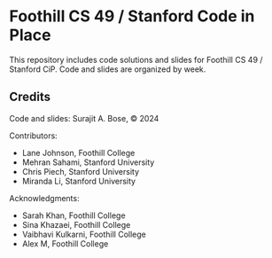 # Foothill CS 49 / Stanford Code in Place

This repository includes code solutions and slides for Foothill CS 49 / Stanford CiP. Code and slides are organized by week. 

## Credits

Code and slides: Surajit A. Bose, © 2024

Contributors: 
- Lane Johnson, Foothill College
- Mehran Sahami, Stanford University
- Chris Piech, Stanford University
- Miranda Li, Stanford University

Acknowledgments:
- Sarah Khan, Foothill College
- Sina Khazaei, Foothill College
- Vaibhavi Kulkarni, Foothill College
- Alex M, Foothill College
